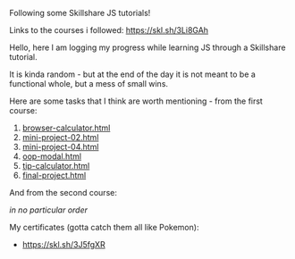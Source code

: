 Following some Skillshare JS tutorials!

Links to the courses i followed:
https://skl.sh/3Li8GAh

Hello, here I am logging my progress while learning JS through a Skillshare tutorial.

It is kinda random - but at the end of the day it is not meant to be a functional whole, but a mess of small wins.

Here are some tasks that I think are worth mentioning - from the first course:

1. [browser-calculator.html](browser-calculator.html)
2. [mini-project-02.html](mini-project-02.html)
3. [mini-project-04.html](mini-project-04.html)
4. [oop-modal.html](oop-modal.html)
5. [tip-calculator.html](tip-calculator.html)
6. [final-project.html](final-project.html)

And from the second course:

*in no particular order*

My certificates (gotta catch them all like Pokemon):

- https://skl.sh/3J5fgXR
